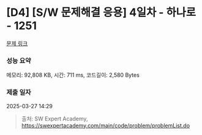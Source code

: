 # [D4] [S/W 문제해결 응용] 4일차 - 하나로 - 1251 

[문제 링크](https://swexpertacademy.com/main/code/problem/problemDetail.do?contestProbId=AV15StKqAQkCFAYD) 

### 성능 요약

메모리: 92,808 KB, 시간: 711 ms, 코드길이: 2,580 Bytes

### 제출 일자

2025-03-27 14:29



> 출처: SW Expert Academy, https://swexpertacademy.com/main/code/problem/problemList.do